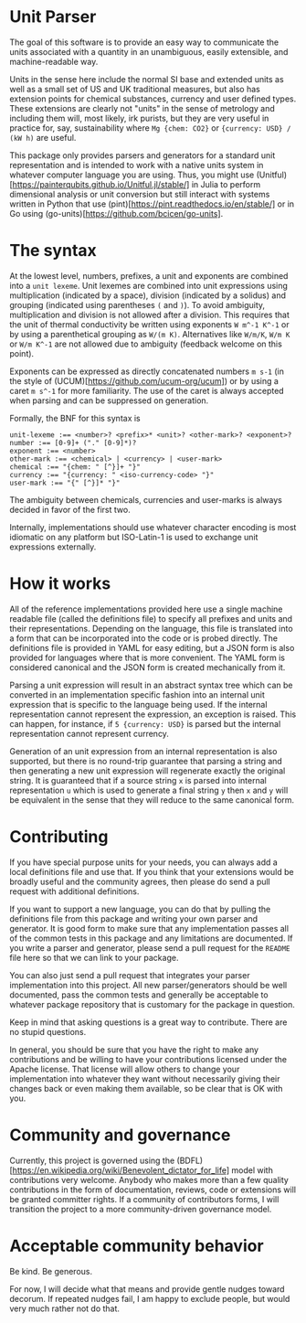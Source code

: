 # Unit Parser

The goal of this software is to provide an easy way to communicate the units associated with a quantity in an unambiguous, easily extensible, and machine-readable way.

Units in the sense here include the normal SI base and extended units as well as a small set of US and UK traditional measures, but also has extension points for chemical substances, currency and user defined types. These extensions are clearly not "units" in the sense of metrology and including them will, most likely, irk purists, but they are very useful in practice for, say, sustainability where `Mg {chem: CO2}` or `{currency: USD} / (kW h)` are useful.

This package only provides parsers and generators for a standard unit representation and is intended to work with a native units system in whatever computer language you are using. Thus, you might use (Unitful)[https://painterqubits.github.io/Unitful.jl/stable/] in Julia to perform dimensional analysis or unit conversion but still interact with systems written in Python that use (pint)[https://pint.readthedocs.io/en/stable/] or in Go using (go-units)[https://github.com/bcicen/go-units].

# The syntax
At the lowest level, numbers, prefixes, a unit and exponents are combined into a `unit lexeme`. Unit lexemes are combined into unit expressions using multiplication (indicated by a space), division (indicated by a solidus) and grouping (indicated using parentheses `(` and `)`). To avoid ambiguity, multiplication and division is not allowed after a division. This requires that the unit of thermal conductivity be written using exponents `W m^-1 K^-1` or by using a parenthetical grouping as `W/(m K)`. Alternatives like `W/m/K`, `W/m K` or `W/m K^-1` are not allowed due to ambiguity (feedback welcome on this point).

Exponents can be expressed as directly concatenated numbers `m s-1` (in the style of (UCUM)[https://github.com/ucum-org/ucum]) or by using a caret `m s^-1` for more familiarity. The use of the caret is always accepted when parsing and can be suppressed on generation.

Formally, the BNF for this syntax is

```
unit-lexeme :== <number>? <prefix>* <unit>? <other-mark>? <exponent>?
number :== [0-9]+ ("." [0-9]*)?
exponent :== <number>
other-mark :== <chemical> | <currency> | <user-mark>
chemical :== "{chem: " [^}]+ "}"
currency :== "{currency: " <iso-currency-code> "}"
user-mark :== "{" [^}]* "}"
```
The ambiguity between chemicals, currencies and user-marks is always decided in favor of the first two.

Internally, implementations should use whatever character encoding is most idiomatic on any platform but ISO-Latin-1 is used to exchange unit expressions externally.

# How it works
All of the reference implementations provided here use a single machine readable file (called the definitions file) to specify all prefixes and units and their representations. Depending on the language, this file is translated into a form that can be incorporated into the code or is probed directly. The definitions file is provided in YAML for easy editing, but a JSON form is also provided for languages where that is more convenient. The YAML form is considered canonical and the JSON form is created mechanically from it.

Parsing a unit expression will result in an abstract syntax tree which can be converted in an implementation specific fashion into an internal unit expression that is specific to the language being used. If the internal representation cannot represent the expression, an exception is raised. This can happen, for instance, if `5 {currency: USD}` is parsed but the internal representation cannot represent currency. 

Generation of an unit expression from an internal representation is also supported, but there is no round-trip guarantee that parsing a string and then generating a new unit expression will regenerate exactly the original string. It is guaranteed that if a source string `x` is parsed into internal representation `u` which is used to generate a final string `y` then `x` and `y` will be equivalent in the sense that they will reduce to the same canonical form.

# Contributing
If you have special purpose units for your needs, you can always add a local definitions file and use that. If you think that your extensions would be broadly useful and the community agrees, then please do send a pull request with additional definitions.

If you want to support a new language, you can do that by pulling the definitions file from this package and writing your own parser and generator. It is good form to make sure that any implementation passes all of the common tests in this package and any limitations are documented. If you write a parser and generator, please send a pull request for the `README` file here so that we can link to your package.

You can also just send a pull request that integrates your parser implementation into this project. All new parser/generators should be well documented, pass the common tests and generally be acceptable to whatever package repository that is customary for the package in question.

Keep in mind that asking questions is a great way to contribute. There are no stupid questions.

In general, you should be sure that you have the right to make any contributions and be willing to have your contributions licensed under the Apache license. That license will allow others to change your implementation into whatever they want without necessarily giving their changes back or even making them available, so be clear that is OK with you.

# Community and governance
Currently, this project is governed using the (BDFL)[https://en.wikipedia.org/wiki/Benevolent_dictator_for_life] model with contributions very welcome. Anybody who makes more than a few quality contributions in the form of documentation, reviews, code or extensions will be granted committer rights. If a community of contributors forms, I will transition the project to a more community-driven governance model.

# Acceptable community behavior
Be kind. Be generous. 

For now, I will decide what that means and provide gentle nudges toward decorum. If repeated nudges fail, I am happy to exclude people, but would very much rather not do that. 
